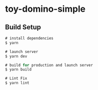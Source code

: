 # toy-domino-simple

## Build Setup

```ts
# install dependencies
$ yarn

# launch server
$ yarn dev

# build for production and launch server
$ yarn build

# Lint Fix
$ yarn lint
```
